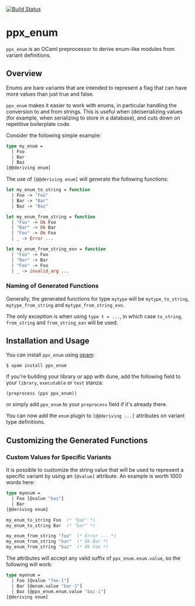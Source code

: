 [![Build Status](https://travis-ci.com/cryptosense/ppx_enum.svg?branch=master)](https://travis-ci.com/cryptosense/ppx_enum)

# ppx_enum

`ppx_enum` is an OCaml preprocessor to derive enum-like modules from variant definitions.

## Overview

Enums are bare variants that are intended to represent a flag that can have more values than just true and false.

`ppx_enum` makes it easier to work with enums, in particular handling the conversion to and from strings. This is useful when (de)serializing values (for example, when serializing to store in a database), and cuts down on repetitive boilerplate code.

Consider the following simple example:

```ocaml
type my_enum =
  | Foo
  | Bar
  | Baz
[@@deriving enum]
```

The use of `[@@deriving enum]` will generate the following functions:

```ocaml
let my_enum_to_string = function
  | Foo -> "Foo"
  | Bar -> "Bar"
  | Baz -> "Baz"

let my_enum_from_string = function
  | "Foo" -> Ok Foo
  | "Bar" -> Ok Bar
  | "Foo" -> Ok Foo
  | _ -> Error ...

let my_enum_from_string_exn = function
  | "Foo" -> Foo
  | "Bar" -> Bar
  | "Foo" -> Foo
  | _ -> invalid_arg ...
```

### Naming of Generated Functions

Generally, the generated functions for type `mytype` will be `mytype_to_string`, `mytype_from_string` and `mytype_from_string_exn`.

The only exception is when using `type t = ...`, in which case `to_string`, `from_string` and `from_string_exn` will be used.

## Installation and Usage

You can install `ppx_enum` using [opam](https://opam.ocaml.org):
```
$ opam install ppx_enum
```

If you're building your library or app with dune, add the following field to your `library`,
`executable` or `test` stanza:
```
(preprocess (pps ppx_enum))
```
or simply add `ppx_enum` to your `preprocess` field if it's already there.

You can now add the `enum` plugin to `[@@deriving ...]` attributes on variant type definitions.

## Customizing the Generated Functions

### Custom Values for Specific Variants

It is possible to customize the string value that will be used to represent a specific variant by using an `[@value]` attribute. An example is worth 1000 words here:

```ocaml
type myenum =
  | Foo [@value "baz"]
  | Bar
[@deriving enum]

my_enum_to_string Foo  (* "baz" *)
my_enum_to_string Bar  (* "bar" *)

my_enum_from_string "foo"  (* Error ... *)
my_enum_from_string "bar"  (* Ok Bar *)
my_enum_from_string "baz"  (* Ok Foo *)
```

The attributes will accept any valid suffix of `ppx_enum.enum.value`, so the following will work:

```ocaml
type myenum =
  | Foo [@value "foo-1"]
  | Bar [@enum.value "bar-1"]
  | Baz [@ppx_enum.enum.value "baz-1"]
[@deriving enum]
```
